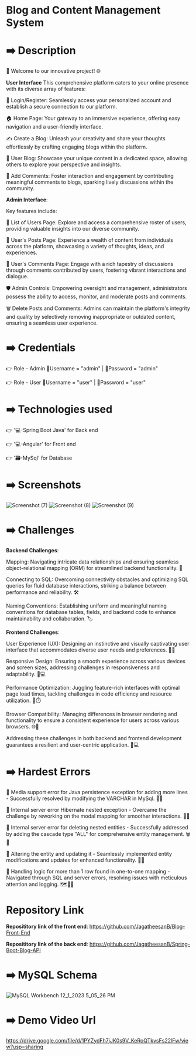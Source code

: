 # Blog and Content Management System
# ➡️ Description
🌟 Welcome to our innovative project! 🌐

**User Interface**
This comprehensive platform caters to your online presence with its diverse array of features:

🔐 Login/Register: Seamlessly access your personalized account and establish a secure connection to our platform.

🏠 Home Page: Your gateway to an immersive experience, offering easy navigation and a user-friendly interface.

✍️ Create a Blog: Unleash your creativity and share your thoughts effortlessly by crafting engaging blogs within the platform.

👤 User Blog: Showcase your unique content in a dedicated space, allowing others to explore your perspective and insights.

💬 Add Comments: Foster interaction and engagement by contributing meaningful comments to blogs, sparking lively discussions within the community.

**Admin Interface**:

Key features include:

👥 List of Users Page: Explore and access a comprehensive roster of users, providing valuable insights into our diverse community.

📝 User's Posts Page: Experience a wealth of content from individuals across the platform, showcasing a variety of thoughts, ideas, and experiences.

💬 User's Comments Page: Engage with a rich tapestry of discussions through comments contributed by users, fostering vibrant interactions and dialogue.

🛡️ Admin Controls: Empowering oversight and management, administrators possess the ability to access, monitor, and moderate posts and comments.

🗑️ Delete Posts and Comments: Admins can maintain the platform's integrity and quality by selectively removing inappropriate or outdated content, ensuring a seamless user experience.

# ➡️ Credentials
👉 Role - Admin 📧Username = "admin" | 🔐Password = "admin"

👉 Role - User 📧Username = "user" | 🔐Password = "user"

# ➡️ Technologies used

👉 '💻-Spring Boot Java' for Back end

👉 '💻-Angular' for Front end

👉 '🗃️-MySql' for Database

# ➡️ Screenshots

![Screenshot (7)](https://github.com/JagatheesanB/Blog-Front-End/assets/145537675/249172d0-7aa6-41c6-bc45-48922760e0a0)
![Screenshot (8)](https://github.com/JagatheesanB/Blog-Front-End/assets/145537675/bb6dd28e-e159-490e-b4b1-b0a4db2021a6)
![Screenshot (9)](https://github.com/JagatheesanB/Blog-Front-End/assets/145537675/4eed474d-090b-4557-bdae-3daadc50a8f0)

 # ➡️ Challenges
**Backend Challenges**:

Mapping: Navigating intricate data relationships and ensuring seamless object-relational mapping (ORM) for streamlined backend functionality. 🧭

Connecting to SQL: Overcoming connectivity obstacles and optimizing SQL queries for fluid database interactions, striking a balance between performance and reliability. 🛠️

Naming Conventions: Establishing uniform and meaningful naming conventions for database tables, fields, and backend code to enhance maintainability and collaboration. 🏷️

**Frontend Challenges**:

User Experience (UX): Designing an instinctive and visually captivating user interface that accommodates diverse user needs and preferences. 🎨✨

Responsive Design: Ensuring a smooth experience across various devices and screen sizes, addressing challenges in responsiveness and adaptability. 📱💻

Performance Optimization: Juggling feature-rich interfaces with optimal page load times, tackling challenges in code efficiency and resource utilization. 🚀⏱️

Browser Compatibility: Managing differences in browser rendering and functionality to ensure a consistent experience for users across various browsers. 🌐🤝

Addressing these challenges in both backend and frontend development guarantees a resilient and user-centric application. 💪💻

# ➡️ Hardest Errors
🚩 Media support error for Java persistence exception for adding more lines - Successfully resolved by modifying the VARCHAR in MySql. 📅✅

🚩 Internal server error Hibernate nested exception - Overcame the challenge by reworking on the modal mapping for smoother interactions. 🧩🔄

🚩 Internal server error for deleting nested entities - Successfully addressed by adding the cascade type "ALL" for comprehensive entity management. 🗑️🔄

🚩 Altering the entity and updating it - Seamlessly implemented entity modifications and updates for enhanced functionality. 🔄🔄

🚩 Handling logic for more than 1 row found in one-to-one mapping - Navigated through SQL and server errors, resolving issues with meticulous attention and logging. 🗺️📝🚧

# Repository Link
**Reposititory link of the front end**:
https://github.com/JagatheesanB/Blog-Front-End

**Reposititory link of the back end**:
https://github.com/JagatheesanB/Spring-Boot-Blog-API

# ➡️ MySQL Schema

![MySQL Workbench 12_1_2023 5_05_26 PM](https://github.com/JagatheesanB/Blog-Front-End/assets/145537675/2e7350a3-215b-4c3d-af7c-e0d69b50857b)

# ➡️ Demo Video Url

https://drive.google.com/file/d/1PYZydFh7jJK0s9V_KeRoQTkvsFs22lFw/view?usp=sharing
